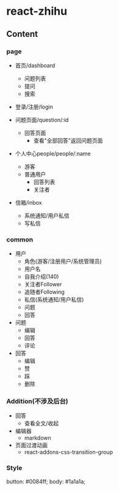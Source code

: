 # react-zhihu


## Content
### page
- 首页/dashboard
    - 问题列表
    - 提问
    - 搜索
- 登录/注册/login
- 问题页面/question/:id
    - 回答页面
        - 查看"全部回答"返回问题页面

- 个人中心people/people/:name
    - 游客
    - 普通用户
        - 回答列表
        - 关注者



- 信箱/inbox
    - 系统通知/用户私信
    - 写私信

### common
- 用户
    - 角色(游客/注册用户/系统管理员)
    - 用户名
    - 自我介绍(140)
    - 关注者Follower
    - 追随者Following
    - 私信(系统通知/用户私信)
    - 问题
    - 回答
- 问题
    - 编辑
    - 回答
    - 评论
- 回答
    - 编辑
    - 赞
    - 踩
    - 删除



### Addition(不涉及后台)
- 回答
    - 查看全文/收起
- 编辑器
    - markdown
- 页面过渡动画
    - react-addons-css-transition-group



### Style
button: #0084ff;
body: #1a1a1a;